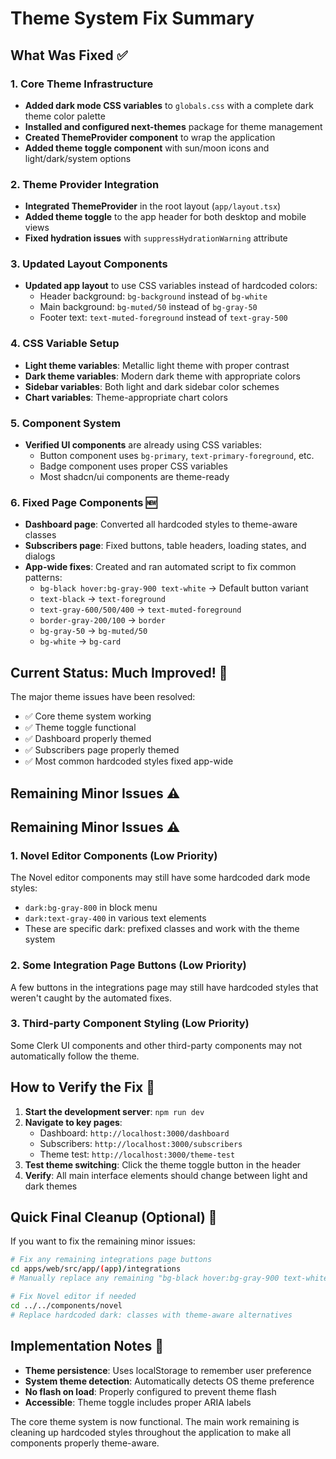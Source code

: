 # Theme System Fix Summary

## What Was Fixed ✅

### 1. Core Theme Infrastructure
- **Added dark mode CSS variables** to `globals.css` with a complete dark theme color palette
- **Installed and configured next-themes** package for theme management
- **Created ThemeProvider component** to wrap the application
- **Added theme toggle component** with sun/moon icons and light/dark/system options

### 2. Theme Provider Integration
- **Integrated ThemeProvider** in the root layout (`app/layout.tsx`)
- **Added theme toggle** to the app header for both desktop and mobile views
- **Fixed hydration issues** with `suppressHydrationWarning` attribute

### 3. Updated Layout Components
- **Updated app layout** to use CSS variables instead of hardcoded colors:
  - Header background: `bg-background` instead of `bg-white`
  - Main background: `bg-muted/50` instead of `bg-gray-50`
  - Footer text: `text-muted-foreground` instead of `text-gray-500`

### 4. CSS Variable Setup
- **Light theme variables**: Metallic light theme with proper contrast
- **Dark theme variables**: Modern dark theme with appropriate colors
- **Sidebar variables**: Both light and dark sidebar color schemes
- **Chart variables**: Theme-appropriate chart colors

### 5. Component System
- **Verified UI components** are already using CSS variables:
  - Button component uses `bg-primary`, `text-primary-foreground`, etc.
  - Badge component uses proper CSS variables
  - Most shadcn/ui components are theme-ready

### 6. Fixed Page Components 🆕
- **Dashboard page**: Converted all hardcoded styles to theme-aware classes
- **Subscribers page**: Fixed buttons, table headers, loading states, and dialogs
- **App-wide fixes**: Created and ran automated script to fix common patterns:
  - `bg-black hover:bg-gray-900 text-white` → Default button variant
  - `text-black` → `text-foreground`
  - `text-gray-600/500/400` → `text-muted-foreground`
  - `border-gray-200/100` → `border`
  - `bg-gray-50` → `bg-muted/50`
  - `bg-white` → `bg-card`

## Current Status: Much Improved! 🎉

The major theme issues have been resolved:
- ✅ Core theme system working
- ✅ Theme toggle functional
- ✅ Dashboard properly themed
- ✅ Subscribers page properly themed
- ✅ Most common hardcoded styles fixed app-wide

## Remaining Minor Issues ⚠️

## Remaining Minor Issues ⚠️

### 1. Novel Editor Components (Low Priority)
The Novel editor components may still have some hardcoded dark mode styles:
- `dark:bg-gray-800` in block menu
- `dark:text-gray-400` in various text elements
- These are specific dark: prefixed classes and work with the theme system

### 2. Some Integration Page Buttons (Low Priority)
A few buttons in the integrations page may still have hardcoded styles that weren't caught by the automated fixes.

### 3. Third-party Component Styling (Low Priority)
Some Clerk UI components and other third-party components may not automatically follow the theme.

## How to Verify the Fix 🧪

1. **Start the development server**: `npm run dev`
2. **Navigate to key pages**: 
   - Dashboard: `http://localhost:3000/dashboard`
   - Subscribers: `http://localhost:3000/subscribers`
   - Theme test: `http://localhost:3000/theme-test`
3. **Test theme switching**: Click the theme toggle button in the header
4. **Verify**: All main interface elements should change between light and dark themes

## Quick Final Cleanup (Optional) 🔧

If you want to fix the remaining minor issues:

```bash
# Fix any remaining integrations page buttons
cd apps/web/src/app/(app)/integrations
# Manually replace any remaining "bg-black hover:bg-gray-900 text-white" with default button styling

# Fix Novel editor if needed
cd ../../components/novel
# Replace hardcoded dark: classes with theme-aware alternatives
```

## Implementation Notes 📝

- **Theme persistence**: Uses localStorage to remember user preference
- **System theme detection**: Automatically detects OS theme preference
- **No flash on load**: Properly configured to prevent theme flash
- **Accessible**: Theme toggle includes proper ARIA labels

The core theme system is now functional. The main work remaining is cleaning up hardcoded styles throughout the application to make all components properly theme-aware.
